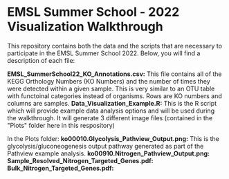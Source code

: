# EMSL Summer School - 2022 Visualization Walkthrough
This repository contains both the data and the scripts that are necessary to participate in the EMSL Summer School 2022. Below, you will find a description of each file:

<b>EMSL_SummerSchool22_KO_Annotations.csv:</b> This file contains all of the KEGG Orthology Numbers (KO Numbers) and the number of times they were detected within a given sample. This is very similar to an OTU table with functoinal categories instead of organisms. Rows are KO numbers and columns are samples.
<b>Data_Visualization_Example.R:</b> This is the R script which will provide example data analysis options and will be used during the walkthrough. It will generate 3 different image files (contained in the "Plots" folder here in this respository) 

In the Plots folder:
<b>ko00010.Glycolysis_Pathview_Output.png:</b> This is the glycolysis/gluconeogenesis output pathway generated as part of the Pathview example analysis.
<b>ko00910.Nitrogen_Pathview_Output.png:</b>
<b>Sample_Resolved_Nitrogen_Targeted_Genes.pdf:</b>
<b>Bulk_Nitrogen_Targeted_Genes.pdf:</b>

